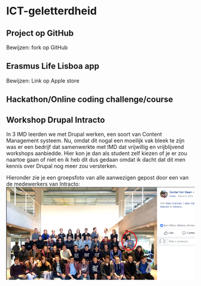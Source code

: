 # ICT-geletterdheid
## Project op GitHub
Bewijzen: fork op GitHub

## Erasmus Life Lisboa app
Bewijzen: Link op Apple store

## Hackathon/Online coding challenge/course

## Workshop Drupal Intracto
In 3 IMD leerden we met Drupal werken, een soort van Content Management systeem. Nu, omdat dit nogal een moeilijk vak bleek te zijn was er een bedrijf dat samenwerkte met IMD dat vrijwillig en vrijblijvend workshops aanbiedde. Hier kon je dan als student zelf kiezen of je er zou naartoe gaan of niet en ik heb dit dus gedaan omdat ik dacht dat dit men kennis over Drupal nog meer zou versterken.

Hieronder zie je een groepsfoto van alle aanwezigen gepost door een van de medewerkers van Intracto:
![Drupal workshop group picture](/images/drupal_workshop_group_picture.png)

